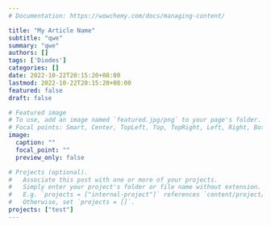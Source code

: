 ```yaml
---
# Documentation: https://wowchemy.com/docs/managing-content/

title: "My Article Name"
subtitle: "qwe"
summary: "qwe"
authors: []
tags: ['Diodes']
categories: []
date: 2022-10-22T20:15:20+08:00
lastmod: 2022-10-22T20:15:20+08:00
featured: false
draft: false

# Featured image
# To use, add an image named `featured.jpg/png` to your page's folder.
# Focal points: Smart, Center, TopLeft, Top, TopRight, Left, Right, BottomLeft, Bottom, BottomRight.
image:
  caption: ""
  focal_point: ""
  preview_only: false

# Projects (optional).
#   Associate this post with one or more of your projects.
#   Simply enter your project's folder or file name without extension.
#   E.g. `projects = ["internal-project"]` references `content/project/deep-learning/index.md`.
#   Otherwise, set `projects = []`.
projects: ["test"]
---
```

